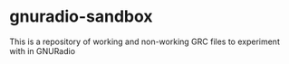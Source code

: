 # gnuradio-sandbox
This is a repository of working and non-working GRC files to experiment with in GNURadio
